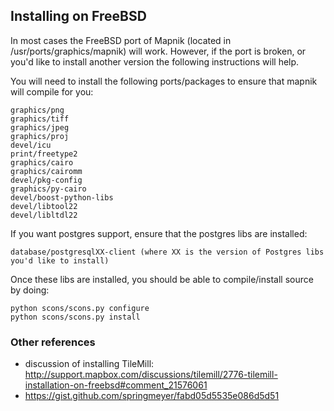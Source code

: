 ## Installing on FreeBSD

In most cases the FreeBSD port of Mapnik (located in /usr/ports/graphics/mapnik) will work. However, if the port is broken, or you'd like to install another version the following instructions will help.

You will need to install the following ports/packages to ensure that mapnik will compile for you:

    graphics/png
    graphics/tiff
    graphics/jpeg
    graphics/proj
    devel/icu
    print/freetype2
    graphics/cairo
    graphics/cairomm
    devel/pkg-config
    graphics/py-cairo
    devel/boost-python-libs
    devel/libtool22
    devel/libltdl22

If you want postgres support, ensure that the postgres libs are installed:


    database/postgresqlXX-client (where XX is the version of Postgres libs you'd like to install)

Once these libs are installed, you should be able to compile/install source by doing:


    python scons/scons.py configure
    python scons/scons.py install

### Other references

 - discussion of installing TileMill: http://support.mapbox.com/discussions/tilemill/2776-tilemill-installation-on-freebsd#comment_21576061
 - https://gist.github.com/springmeyer/fabd05d5535e086d5d51